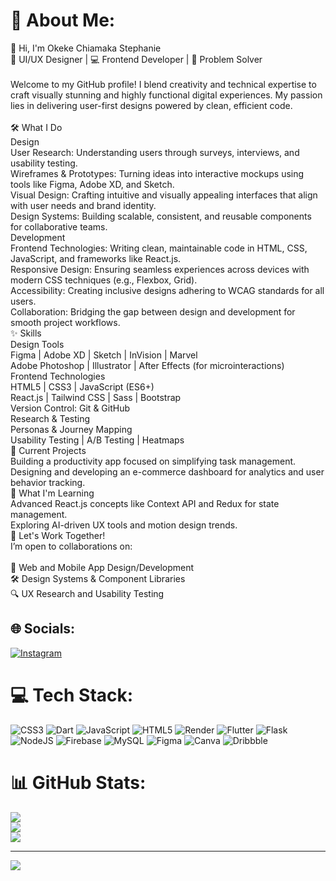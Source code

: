 # 💫 About Me:
👋 Hi, I'm Okeke Chiamaka Stephanie<br>🎨 UI/UX Designer | 💻 Frontend Developer | 🚀 Problem Solver<br><br>Welcome to my GitHub profile! I blend creativity and technical expertise to craft visually stunning and highly functional digital experiences. My passion lies in delivering user-first designs powered by clean, efficient code.<br><br>🛠️ What I Do<br>Design<br>User Research: Understanding users through surveys, interviews, and usability testing.<br>Wireframes & Prototypes: Turning ideas into interactive mockups using tools like Figma, Adobe XD, and Sketch.<br>Visual Design: Crafting intuitive and visually appealing interfaces that align with user needs and brand identity.<br>Design Systems: Building scalable, consistent, and reusable components for collaborative teams.<br>Development<br>Frontend Technologies: Writing clean, maintainable code in HTML, CSS, JavaScript, and frameworks like React.js.<br>Responsive Design: Ensuring seamless experiences across devices with modern CSS techniques (e.g., Flexbox, Grid).<br>Accessibility: Creating inclusive designs adhering to WCAG standards for all users.<br>Collaboration: Bridging the gap between design and development for smooth project workflows.<br>✨ Skills<br>Design Tools<br>Figma | Adobe XD | Sketch | InVision | Marvel<br>Adobe Photoshop | Illustrator | After Effects (for microinteractions)<br>Frontend Technologies<br>HTML5 | CSS3 | JavaScript (ES6+)<br>React.js | Tailwind CSS | Sass | Bootstrap<br>Version Control: Git & GitHub<br>Research & Testing<br>Personas & Journey Mapping<br>Usability Testing | A/B Testing | Heatmaps<br>🌟 Current Projects<br>Building a productivity app focused on simplifying task management.<br>Designing and developing an e-commerce dashboard for analytics and user behavior tracking.<br>🌱 What I'm Learning<br>Advanced React.js concepts like Context API and Redux for state management.<br>Exploring AI-driven UX tools and motion design trends.<br>🤝 Let's Work Together!<br>I’m open to collaborations on:<br><br>📱 Web and Mobile App Design/Development<br>🛠️ Design Systems & Component Libraries<br>🔍 UX Research and Usability Testing<br>


## 🌐 Socials:
[![Instagram](https://img.shields.io/badge/Instagram-%23E4405F.svg?logo=Instagram&logoColor=white)](https://instagram.com/conam_gram._) 

# 💻 Tech Stack:
![CSS3](https://img.shields.io/badge/css3-%231572B6.svg?style=for-the-badge&logo=css3&logoColor=white) ![Dart](https://img.shields.io/badge/dart-%230175C2.svg?style=for-the-badge&logo=dart&logoColor=white) ![JavaScript](https://img.shields.io/badge/javascript-%23323330.svg?style=for-the-badge&logo=javascript&logoColor=%23F7DF1E) ![HTML5](https://img.shields.io/badge/html5-%23E34F26.svg?style=for-the-badge&logo=html5&logoColor=white) ![Render](https://img.shields.io/badge/Render-%46E3B7.svg?style=for-the-badge&logo=render&logoColor=white) ![Flutter](https://img.shields.io/badge/Flutter-%2302569B.svg?style=for-the-badge&logo=Flutter&logoColor=white) ![Flask](https://img.shields.io/badge/flask-%23000.svg?style=for-the-badge&logo=flask&logoColor=white) ![NodeJS](https://img.shields.io/badge/node.js-6DA55F?style=for-the-badge&logo=node.js&logoColor=white) ![Firebase](https://img.shields.io/badge/firebase-a08021?style=for-the-badge&logo=firebase&logoColor=ffcd34) ![MySQL](https://img.shields.io/badge/mysql-4479A1.svg?style=for-the-badge&logo=mysql&logoColor=white) ![Figma](https://img.shields.io/badge/figma-%23F24E1E.svg?style=for-the-badge&logo=figma&logoColor=white) ![Canva](https://img.shields.io/badge/Canva-%2300C4CC.svg?style=for-the-badge&logo=Canva&logoColor=white) ![Dribbble](https://img.shields.io/badge/Dribbble-EA4C89?style=for-the-badge&logo=dribbble&logoColor=white)
# 📊 GitHub Stats:
![](https://github-readme-stats.vercel.app/api?username=Conam-ux&theme=dark&hide_border=false&include_all_commits=false&count_private=false)<br/>
![](https://github-readme-streak-stats.herokuapp.com/?user=Conam-ux&theme=dark&hide_border=false)<br/>
![](https://github-readme-stats.vercel.app/api/top-langs/?username=Conam-ux&theme=dark&hide_border=false&include_all_commits=false&count_private=false&layout=compact)

---
[![](https://visitcount.itsvg.in/api?id=Conam-ux&icon=0&color=0)](https://visitcount.itsvg.in)

<!-- Proudly created with GPRM ( https://gprm.itsvg.in ) -->
